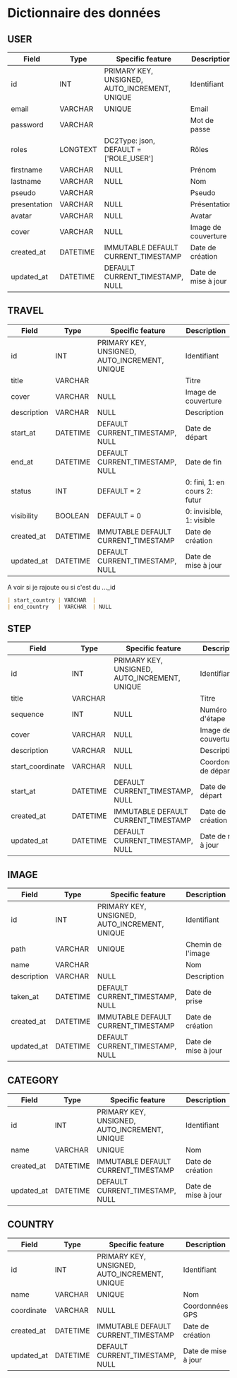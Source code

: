 # Dictionnaire des données

## USER

|    Field     |   Type   |                 Specific feature              |     Description     |
|--------------|----------|-----------------------------------------------|---------------------|
| id           | INT      | PRIMARY KEY, UNSIGNED, AUTO_INCREMENT, UNIQUE | Identifiant         |
| email        | VARCHAR  | UNIQUE                                        | Email               |
| password     | VARCHAR  |                                               | Mot de passe        |
| roles        | LONGTEXT | DC2Type: json, DEFAULT = ['ROLE_USER']        | Rôles               |
| firstname    | VARCHAR  | NULL                                          | Prénom              |
| lastname     | VARCHAR  | NULL                                          | Nom                 |
| pseudo       | VARCHAR  |                                               | Pseudo              |
| presentation | VARCHAR  | NULL                                          | Présentation        |
| avatar       | VARCHAR  | NULL                                          | Avatar              |
| cover        | VARCHAR  | NULL                                          | Image de couverture |
| created_at   | DATETIME | IMMUTABLE DEFAULT CURRENT_TIMESTAMP           | Date de création    |
| updated_at   | DATETIME | DEFAULT CURRENT_TIMESTAMP, NULL               | Date de mise à jour |

## TRAVEL

|     Field     |   Type   |                 Specific feature              |           Description         |
|---------------|----------|-----------------------------------------------|-------------------------------|
| id            | INT      | PRIMARY KEY, UNSIGNED, AUTO_INCREMENT, UNIQUE | Identifiant                   |
| title         | VARCHAR  |                                               | Titre                         |
| cover         | VARCHAR  | NULL                                          | Image de couverture           |
| description   | VARCHAR  | NULL                                          | Description                   |
| start_at      | DATETIME | DEFAULT CURRENT_TIMESTAMP, NULL               | Date de départ                |
| end_at        | DATETIME | DEFAULT CURRENT_TIMESTAMP, NULL               | Date de fin                   |
| status        | INT      | DEFAULT = 2                                   | 0: fini, 1: en cours 2: futur |
| visibility    | BOOLEAN  | DEFAULT = 0                                   | 0: invisible, 1: visible      |
| created_at    | DATETIME | IMMUTABLE DEFAULT CURRENT_TIMESTAMP           | Date de création              |
| updated_at    | DATETIME | DEFAULT CURRENT_TIMESTAMP, NULL               | Date de mise à jour           |

A voir si je rajoute ou si c'est du ..._id

```md
| start_country | VARCHAR  |                                               | Pays de départ                |
| end_country   | VARCHAR  | NULL                                          | Pays de fin                   |
```

## STEP

|      Field       |   Type   |                 Specific feature              |       Description     |
|------------------|----------|-----------------------------------------------|-----------------------|
| id               | INT      | PRIMARY KEY, UNSIGNED, AUTO_INCREMENT, UNIQUE | Identifiant           |
| title            | VARCHAR  |                                               | Titre                 |
| sequence         | INT      | NULL                                          | Numéro d'étape        |
| cover            | VARCHAR  | NULL                                          | Image de couverture   |
| description      | VARCHAR  | NULL                                          | Description           |
| start_coordinate | VARCHAR  | NULL                                          | Coordonnées de départ |
| start_at         | DATETIME | DEFAULT CURRENT_TIMESTAMP, NULL               | Date de départ        |
| created_at       | DATETIME | IMMUTABLE DEFAULT CURRENT_TIMESTAMP           | Date de création      |
| updated_at       | DATETIME | DEFAULT CURRENT_TIMESTAMP, NULL               | Date de mise à jour   |

## IMAGE

|    Field    |   Type   |                 Specific feature              |      Description    |
|-------------|----------|-----------------------------------------------|---------------------|
| id          | INT      | PRIMARY KEY, UNSIGNED, AUTO_INCREMENT, UNIQUE | Identifiant         |
| path        | VARCHAR  | UNIQUE                                        | Chemin de l'image   |
| name        | VARCHAR  |                                               | Nom                 |
| description | VARCHAR  | NULL                                          | Description         |
| taken_at    | DATETIME | DEFAULT CURRENT_TIMESTAMP, NULL               | Date de prise       |
| created_at  | DATETIME | IMMUTABLE DEFAULT CURRENT_TIMESTAMP           | Date de création    |
| updated_at  | DATETIME | DEFAULT CURRENT_TIMESTAMP, NULL               | Date de mise à jour |

## CATEGORY

|    Field    |   Type   |                 Specific feature              |      Description    |
|-------------|----------|-----------------------------------------------|---------------------|
| id          | INT      | PRIMARY KEY, UNSIGNED, AUTO_INCREMENT, UNIQUE | Identifiant         |
| name        | VARCHAR  | UNIQUE                                        | Nom                 |
| created_at  | DATETIME | IMMUTABLE DEFAULT CURRENT_TIMESTAMP           | Date de création    |
| updated_at  | DATETIME | DEFAULT CURRENT_TIMESTAMP, NULL               | Date de mise à jour |

## COUNTRY

|    Field    |   Type   |                 Specific feature              |      Description    |
|-------------|----------|-----------------------------------------------|---------------------|
| id          | INT      | PRIMARY KEY, UNSIGNED, AUTO_INCREMENT, UNIQUE | Identifiant         |
| name        | VARCHAR  | UNIQUE                                        | Nom                 |
| coordinate  | VARCHAR  | NULL                                          | Coordonnées GPS     |
| created_at  | DATETIME | IMMUTABLE DEFAULT CURRENT_TIMESTAMP           | Date de création    |
| updated_at  | DATETIME | DEFAULT CURRENT_TIMESTAMP, NULL               | Date de mise à jour |
